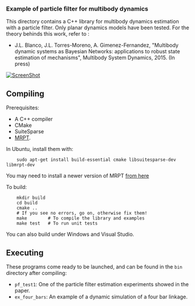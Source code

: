### Example of particle filter for multibody dynamics ###

This directory contains a C++ library for multibody dynamics estimation with 
a particle filter. Only planar dynamics models have been tested. 
For the theory behinds this work, refer to : 
  * J.L. Blanco, J.L. Torres-Moreno, A. Gimenez-Fernandez, "Multibody dynamic systems as Bayesian Networks: applications to robust state estimation of mechanisms", Multibody System Dynamics, 2015. (In press)

[![ScreenShot](https://raw.githubusercontent.com/jlblancoc/mbde/master/2014-pf-paper/mbde-pf-screenshot.jpg)](https://www.youtube.com/watch?v=7Zru0oiz36g)


Compiling 
------------

Prerequisites: 
  * A C++ compiler
  * CMake
  * SuiteSparse
  * [MRPT](http://www.mrpt.org).

In Ubuntu, install them with: 

        sudo apt-get install build-essential cmake libsuitesparse-dev libmrpt-dev

You may need to install a newer version of MRPT [from here](http://www.mrpt.org/MRPT_in_GNU/Linux_repositories)

To build: 

        mkdir build
        cd build 
        cmake ..  
        # If you see no errors, go on, otherwise fix them!
        make        # To compile the library and examples
        make test   # To run unit tests

You can also build under Windows and Visual Studio.

Executing
------------

These programs come ready to be launched, and can be found in the `bin` 
directory after compiling:

  * `pf_test1`: One of the particle filter estimation experiments showed in the paper.
  * `ex_four_bars`: An example of a dynamic simulation of a four bar linkage. 

